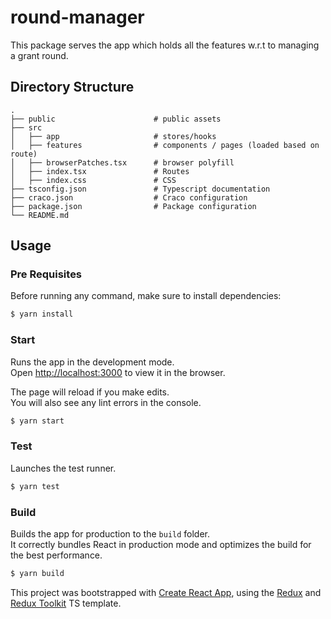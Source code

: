 # round-manager

This package serves the app which holds all the features w.r.t to managing a grant round.


## Directory Structure 

```
.
├── public                      # public assets
├── src
│   ├── app                     # stores/hooks
│   ├── features                # components / pages (loaded based on route)
│   ├── browserPatches.tsx      # browser polyfill
│   ├── index.tsx               # Routes
│   ├── index.css               # CSS 
├── tsconfig.json               # Typescript documentation 
├── craco.json                  # Craco configuration
├── package.json                # Package configuration
└── README.md
```

## Usage

### Pre Requisites

Before running any command, make sure to install dependencies:

```sh
$ yarn install
```

### Start

Runs the app in the development mode.\
Open [http://localhost:3000](http://localhost:3000) to view it in the browser.

The page will reload if you make edits.\
You will also see any lint errors in the console.

```sh
$ yarn start
```

### Test

Launches the test runner.

```sh
$ yarn test
```

### Build

Builds the app for production to the `build` folder.\
It correctly bundles React in production mode and optimizes the build for the best performance.

```sh
$ yarn build
```


This project was bootstrapped with [Create React App](https://github.com/facebook/create-react-app), using the [Redux](https://redux.js.org/) and [Redux Toolkit](https://redux-toolkit.js.org/) TS template.
